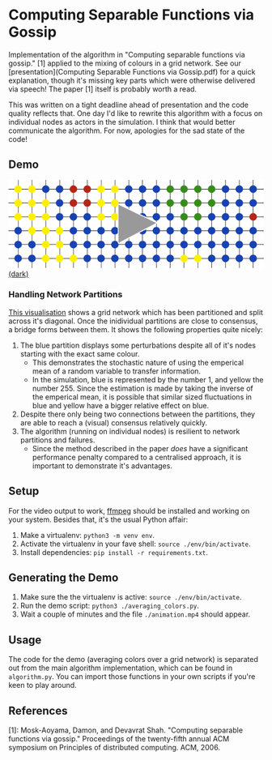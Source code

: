 # Computing Separable Functions via Gossip

Implementation of the algorithm in "Computing separable functions via gossip." [1] applied to the mixing of colours in a grid network. See our [presentation](Computing Separable Functions via Gossip.pdf) for a quick explanation, though it's missing key parts which were otherwise delivered via speech! The paper [1] itself is probably worth a read.

This was written on a tight deadline ahead of presentation and the code quality reflects that. One day I'd like to rewrite this algorithm with a focus on individual nodes as actors in the simulation. I think that would better communicate the algorithm. For now, apologies for the sad state of the code!

## Demo
[<img src="./demo-image.png">](https://daniel.wilshirejones.com/res/animation_light.mp4)
[(dark)](https://daniel.wilshirejones.com/res/animation_dark.mp4)

### Handling Network Partitions
[This visualisation](https://daniel.wilshirejones.com/res/animation_partitions.mp4) shows a grid network which has been partitioned and split across it's diagonal. Once the inidividual partitions are close to consensus, a bridge forms between them. It shows the following properties quite nicely:
  1. The blue partition displays some perturbations despite all of it's nodes starting with the exact same colour. 
      - This demonstrates the stochastic nature of using the emperical mean of a random variable to transfer information.
      - In the simulation, blue is represented by the number 1, and yellow the number 255. Since the estimation is made by taking the inverse of the emperical mean, it is possible that similar sized fluctuations in blue and yellow have a bigger relative effect on blue.
  2. Despite there only being two connections between the partitions, they are able to reach a (visual) consensus relatively quickly.
  3. The algorithm (running on individual nodes) is resilient to network partitions and failures. 
      - Since the method described in the paper _does_ have a significant performance penalty compared to a centralised approach, it is important to demonstrate it's advantages.
  
## Setup
For the video output to work, [ffmpeg](https://www.ffmpeg.org/) should be installed and working on your system. Besides that, it's the usual Python affair:
  1. Make a virtualenv: `python3 -m venv env`.
  2. Activate the virtualenv in your fave shell: `source ./env/bin/activate`.
  3. Install dependencies: `pip install -r requirements.txt`.

## Generating the Demo
  1. Make sure the the virtualenv is active: `source ./env/bin/activate`.
  2. Run the demo script: `python3 ./averaging_colors.py`.
  3. Wait a couple of minutes and the file `./animation.mp4` should appear.

## Usage
The code for the demo (averaging colors over a grid network) is separated out from the main algorithm implementation, which can be found in `algorithm.py`. You can import those functions in your own scripts if you're keen to play around.

## References

[1]: Mosk-Aoyama, Damon, and Devavrat Shah. "Computing separable functions via gossip." Proceedings of the twenty-fifth annual ACM symposium on Principles of distributed computing. ACM, 2006.
